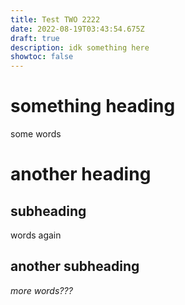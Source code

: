 ```yaml
---
title: Test TWO 2222
date: 2022-08-19T03:43:54.675Z
draft: true
description: idk something here
showtoc: false
---
```


# something heading

some words

# another heading

## subheading

words again

## another subheading

_more words???_
